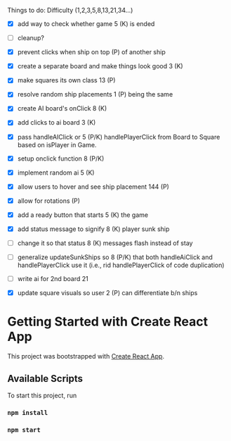 Things to do:                   Difficulty (1,2,3,5,8,13,21,34...)

- [x] add way to check whether game    5 (K)
      is ended                            

- [ ] cleanup?

- [x] prevent clicks when ship on top     (P)
      of another ship

- [x] create a separate board
      and make things look good        3  (K)

- [x] make squares its own class       13 (P)

- [x] resolve random ship placements    1 (P)
      being the same

- [x] create AI board's onClick         8 (K)

- [x] add clicks to ai board            3 (K)

- [x] pass handleAIClick or             5 (P/K)
      handlePlayerClick from Board to
      Square based on isPlayer in Game.

- [x] setup onclick function            8 (P/K)

- [x] implement random ai               5 (K)

- [x] allow users to hover and see 
      ship placement                    144 (P)

- [x] allow for rotations                  (P)

- [x] add a ready button that starts    5 (K)
the game

- [x] add status message to signify     8 (K)
      player sunk ship

- [ ] change it so that status          8 (K)
      messages flash instead of stay

- [ ] generalize updateSunkShips so     8 (P/K)
      that both handleAiClick and
      handlePlayerClick use it
      (i.e., rid handlePlayerClick of 
      code duplication)

- [ ] write ai for 2nd board            21

- [x] update square visuals so user     2 (P)
      can differentiate b/n ships


# Getting Started with Create React App

This project was bootstrapped with [Create React App](https://github.com/facebook/create-react-app).

## Available Scripts

To start this project, run

### `npm install`


### `npm start`


